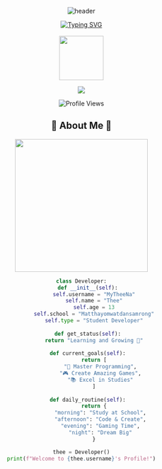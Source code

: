 <div align="center">
  
  ![header](https://capsule-render.vercel.app/api?type=waving&color=gradient&height=300&section=header&text=Thee%20Na&fontSize=90&animation=fadeIn&fontAlignY=38&desc=Student%20Developer%20|%2013%20Years%20Old&descAlignY=51&descAlign=62)

</div>

<div align="center">
  <a href="https://github.com/MyTheeNa">
    <img src="https://readme-typing-svg.demolab.com?font=Fira+Code&pause=1000&color=F75C7E&center=true&vCenter=true&width=435&lines=Hello%2C+I'm+Thee+Na+%F0%9F%91%8B;Student+at+Matthayomwatdansamrong+%F0%9F%8F%AB;Learning+and+Growing+Every+Day+%F0%9F%8C%B1" alt="Typing SVG" />
  </a>
</div>

<br>

<div align="center">
  <img src="https://media.giphy.com/media/M9gbBd9nbDrOTu1Mqx/giphy.gif" width="100"/>
  
  <p>
    <a href="https://github.com/MyTheeNa">
      <img src="https://img.shields.io/badge/MyTheeNa-%E2%9D%A4%EF%B8%8F-brightgreen?style=for-the-badge&logo=github"/>
    </a>
  </p>
  
  ![Profile Views](https://komarev.com/ghpvc/?username=MyTheeNa&style=for-the-badge&color=ff69b4)
</div>

<div align="center">
  <h2>🌟 About Me 🌟</h2>
  <img src="https://media.giphy.com/media/qgQUggAC3Pfv687qPC/giphy.gif" width="300"/>
  
  ```python  
  class Developer:
      def __init__(self):
          self.username = "MyTheeNa"
          self.name = "Thee"
          self.age = 13
          self.school = "Matthayomwatdansamrong"
          self.type = "Student Developer"
          
      def get_status(self):
          return "Learning and Growing 🌱"
      
      def current_goals(self):
          return [
              "🎯 Master Programming",
              "🎮 Create Amazing Games",
              "📚 Excel in Studies"
          ]
          
      def daily_routine(self):
          return {
              "morning": "Study at School",
              "afternoon": "Code & Create",
              "evening": "Gaming Time",
              "night": "Dream Big"
          }

  thee = Developer()
  print(f"Welcome to {thee.username}'s Profile!")
